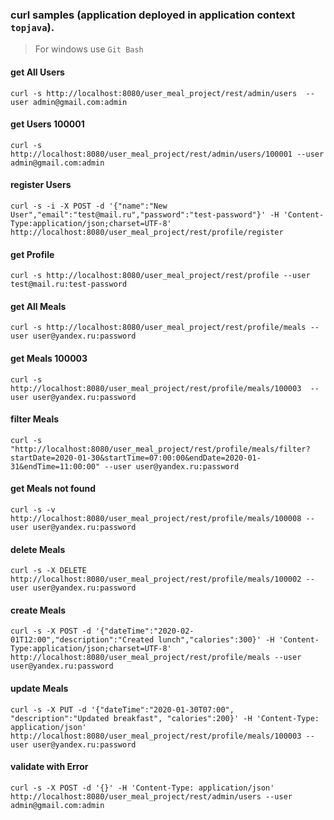 ### curl samples (application deployed in application context `topjava`).
> For windows use `Git Bash`

#### get All Users
`curl -s http://localhost:8080/user_meal_project/rest/admin/users  --user admin@gmail.com:admin`

#### get Users 100001
`curl -s http://localhost:8080/user_meal_project/rest/admin/users/100001 --user admin@gmail.com:admin`

#### register Users
`curl -s -i -X POST -d '{"name":"New User","email":"test@mail.ru","password":"test-password"}' -H 'Content-Type:application/json;charset=UTF-8' http://localhost:8080/user_meal_project/rest/profile/register`

#### get Profile
`curl -s http://localhost:8080/user_meal_project/rest/profile --user test@mail.ru:test-password`

#### get All Meals
`curl -s http://localhost:8080/user_meal_project/rest/profile/meals --user user@yandex.ru:password`

#### get Meals 100003
`curl -s http://localhost:8080/user_meal_project/rest/profile/meals/100003  --user user@yandex.ru:password`

#### filter Meals
`curl -s "http://localhost:8080/user_meal_project/rest/profile/meals/filter?startDate=2020-01-30&startTime=07:00:00&endDate=2020-01-31&endTime=11:00:00" --user user@yandex.ru:password`

#### get Meals not found
`curl -s -v http://localhost:8080/user_meal_project/rest/profile/meals/100008 --user user@yandex.ru:password`

#### delete Meals
`curl -s -X DELETE http://localhost:8080/user_meal_project/rest/profile/meals/100002 --user user@yandex.ru:password`

#### create Meals
`curl -s -X POST -d '{"dateTime":"2020-02-01T12:00","description":"Created lunch","calories":300}' -H 'Content-Type:application/json;charset=UTF-8' http://localhost:8080/user_meal_project/rest/profile/meals --user user@yandex.ru:password`

#### update Meals
`curl -s -X PUT -d '{"dateTime":"2020-01-30T07:00", "description":"Updated breakfast", "calories":200}' -H 'Content-Type: application/json' http://localhost:8080/user_meal_project/rest/profile/meals/100003 --user user@yandex.ru:password`

#### validate with Error
`curl -s -X POST -d '{}' -H 'Content-Type: application/json' http://localhost:8080/user_meal_project/rest/admin/users --user admin@gmail.com:admin`

